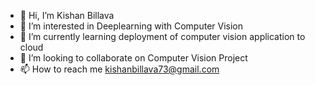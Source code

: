 - 👋 Hi, I’m  Kishan Billava
- 👀 I’m interested in Deeplearning with Computer Vision 
- 🌱 I’m currently learning deployment of computer vision application to cloud
- 💞️ I’m looking to collaborate on Computer Vision Project 
- 📫 How to reach me kishanbillava73@gmail.com

<!---
KishanBillava/KishanBillava is a ✨ special ✨ repository because its `README.md` (this file) appears on your GitHub profile.
You can click the Preview link to take a look at your changes.
--->
